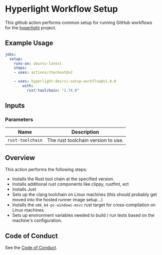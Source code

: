 # Hyperlight Workflow Setup

This github action performs common setup for running GitHub workflows for the [hyperlight](https://github.com/hyperlight-dev/hyperlight) project.

## Example Usage

```yaml
jobs:
  setup:
    runs-on: ubuntu-latest
    steps:
    - uses: actions/checkout@v2

    - uses: hyperlight-dev/ci-setup-workflow@v1.0.0
        with:
          rust-toolchain: "1.74.0"
```

## Inputs

### Parameters

| Name | Description |
| ---- | ----------- |
| `rust-toolchain` | The rust toolchain version to use. |

## Overview

This action performs the following steps:

- Installs the Rust tool chain at the specified version.
- Installs additional rust components like clippy, rustfmt, ect
- Installs Just
- Sets up the clang toolchain on Linux machines (this should probably get moved into the hosted runner image setup...)
- Installs the `x86_64-pc-windows-msvc` rust target for cross-compilation on Linux machines
- Sets up environment variables needed to build / run tests based on the machine's configuration. 

## Code of Conduct

See the [Code of Conduct](./CODE_OF_CONDUCT.md).
